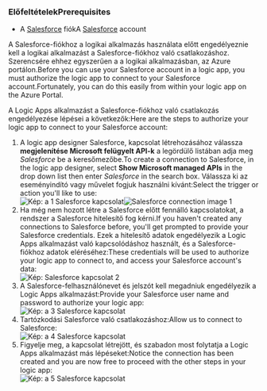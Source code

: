 ### <a name="prerequisites"></a><span data-ttu-id="32203-101">Előfeltételek</span><span class="sxs-lookup"><span data-stu-id="32203-101">Prerequisites</span></span>
* <span data-ttu-id="32203-102">A [Salesforce](https://salesforce.com) fiók</span><span class="sxs-lookup"><span data-stu-id="32203-102">A [Salesforce](https://salesforce.com) account</span></span>  

<span data-ttu-id="32203-103">A Salesforce-fiókhoz a logikai alkalmazás használata előtt engedélyeznie kell a logikai alkalmazást a Salesforce-fiókhoz való csatlakozáshoz. Szerencsére ehhez egyszerűen a a logikai alkalmazásban, az Azure portálon.</span><span class="sxs-lookup"><span data-stu-id="32203-103">Before you can use your Salesforce account in a logic app, you must authorize the logic app to connect to your Salesforce account.Fortunately, you can do this easily from within your logic app on the Azure Portal.</span></span>  

<span data-ttu-id="32203-104">A Logic Apps alkalmazást a Salesforce-fiókhoz való csatlakozás engedélyezése lépései a következők:</span><span class="sxs-lookup"><span data-stu-id="32203-104">Here are the steps to authorize your logic app to connect to your Salesforce account:</span></span>  

1. <span data-ttu-id="32203-105">A logic app designer Salesforce, kapcsolat létrehozásához válassza **megjelenítése Microsoft felügyelt API-k** a legördülő listában adja meg *Salesforce* be a keresőmezőbe.</span><span class="sxs-lookup"><span data-stu-id="32203-105">To create a connection to Salesforce, in the logic app designer, select **Show Microsoft managed APIs** in the drop down list then enter *Salesforce* in the search box.</span></span> <span data-ttu-id="32203-106">Válassza ki az eseményindító vagy művelet fogjuk használni kívánt:</span><span class="sxs-lookup"><span data-stu-id="32203-106">Select the trigger or action you'll like to use:</span></span>  
   <span data-ttu-id="32203-107">![Kép: a 1 Salesforce kapcsolat](./media/connectors-create-api-salesforce/salesforce-1.png)</span><span class="sxs-lookup"><span data-stu-id="32203-107">![Salesforce connection image 1](./media/connectors-create-api-salesforce/salesforce-1.png)</span></span>  
2. <span data-ttu-id="32203-108">Ha még nem hozott létre a Salesforce előtt fennálló kapcsolatokat, a rendszer a Salesforce hitelesítő fog kérni.</span><span class="sxs-lookup"><span data-stu-id="32203-108">If you haven't created any connections to Salesforce before, you'll get prompted to provide your Salesforce credentials.</span></span> <span data-ttu-id="32203-109">Ezek a hitelesítő adatok engedélyezik a Logic Apps alkalmazást való kapcsolódáshoz használt, és a Salesforce-fiókhoz adatok eléréséhez:</span><span class="sxs-lookup"><span data-stu-id="32203-109">These credentials will be used to authorize your logic app to connect to, and access your Salesforce account's data:</span></span>  
   ![Kép: Salesforce kapcsolat 2](./media/connectors-create-api-salesforce/salesforce-2.png)  
3. <span data-ttu-id="32203-111">A Salesforce-felhasználónevet és jelszót kell megadniuk engedélyezik a Logic Apps alkalmazást:</span><span class="sxs-lookup"><span data-stu-id="32203-111">Provide your Salesforce user name and password to authorize your logic app:</span></span>  
   ![Kép: a 3 Salesforce kapcsolat](./media/connectors-create-api-salesforce/salesforce-3.png)  
4. <span data-ttu-id="32203-113">Tartózkodási Salesforce való csatlakozáshoz:</span><span class="sxs-lookup"><span data-stu-id="32203-113">Allow us to connect to Salesforce:</span></span>  
   ![Kép: a 4 Salesforce kapcsolat](./media/connectors-create-api-salesforce/salesforce-4.png)  
5. <span data-ttu-id="32203-115">Figyelje meg, a kapcsolat létrejött, és szabadon most folytatja a Logic Apps alkalmazást más lépéseket:</span><span class="sxs-lookup"><span data-stu-id="32203-115">Notice the connection has been created and you are now free to proceed with the other steps in your logic app:</span></span>  
   ![Kép: a 5 Salesforce kapcsolat](./media/connectors-create-api-salesforce/salesforce-5.png)  

